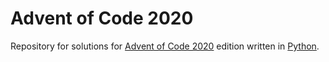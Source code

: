 # Advent of Code 2020
Repository for solutions for [Advent of Code 2020][aoc] edition written in [Python][py].

[aoc]:http://adventofcode.com/2020
[py]:https://www.python.org/
